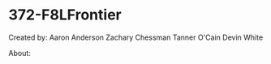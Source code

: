 # 372-F8LFrontier

Created by:
  Aaron Anderson
    Zachary Chessman
      Tanner O'Cain
        Devin White
        
About:
